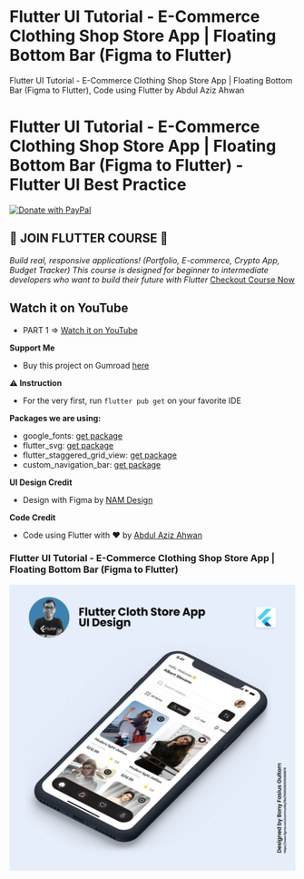 # Flutter UI Tutorial - E-Commerce Clothing Shop Store App | Floating Bottom Bar (Figma to Flutter)

Flutter UI Tutorial - E-Commerce Clothing Shop Store App | Floating Bottom Bar (Figma to Flutter), Code using Flutter by Abdul Aziz Ahwan

# Flutter UI Tutorial - E-Commerce Clothing Shop Store App | Floating Bottom Bar (Figma to Flutter) - Flutter UI Best Practice

[![Donate with PayPal](https://raw.githubusercontent.com/aha999/DonateButtons/master/Paypal.png)](https://paypal.me/abdulazizahwan)

## 🔖 JOIN FLUTTER COURSE 🔖

_Build real, responsive applications! (Portfolio, E-commerce, Crypto App, Budget Tracker)
This course is designed for beginner to intermediate developers who want to build their future with Flutter_
[Checkout Course Now](https://gumroad.com/a/659170419/fqamxr)

## Watch it on YouTube

- PART 1 => [Watch it on YouTube](https://youtu.be/PwcAvuae5g4)

**Support Me**

- Buy this project on Gumroad [here]()

**⚠️ Instruction**

- For the very first, run `flutter pub get` on your favorite IDE

**Packages we are using:**

- google_fonts: [get package](https://pub.dev/packages/google_fonts)
- flutter_svg: [get package](https://pub.dev/packages/flutter_svg)
- flutter_staggered_grid_view: [get package](https://pub.dev/packages/flutter_staggered_grid_view)
- custom_navigation_bar: [get package](https://pub.dev/packages/custom_navigation_bar)

**UI Design Credit**

- Design with Figma by [NAM Design](https://www.youtube.com/channel/UC-OiZsEK7DXeHBNAUbT8tgg)

**Code Credit**

- Code using Flutter with ❤️ by [Abdul Aziz Ahwan](https://youtube.com/@abdulazizahwan)

### Flutter UI Tutorial - E-Commerce Clothing Shop Store App | Floating Bottom Bar (Figma to Flutter)

[![Flutter UI Tutorial - E-Commerce Clothing Shop Store App | Floating Bottom Bar (Figma to Flutter)](/img-ui.png)](https://www.figma.com/community/file/1169625825293818878)
